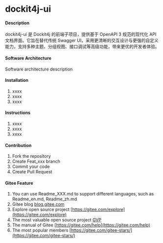 # dockit4j-ui

#### Description
dockit4j-ui 是 Dockit4j 的前端子项目，提供基于 OpenAPI 3 规范的现代化 API 文档界面。它旨在替代传统 Swagger UI，采用更清晰的交互设计与更强的自定义能力，支持多种主题、分组视图、接口调试等高级功能，带来更优的开发者体验。

#### Software Architecture
Software architecture description

#### Installation

1.  xxxx
2.  xxxx
3.  xxxx

#### Instructions

1.  xxxx
2.  xxxx
3.  xxxx

#### Contribution

1.  Fork the repository
2.  Create Feat_xxx branch
3.  Commit your code
4.  Create Pull Request


#### Gitee Feature

1.  You can use Readme\_XXX.md to support different languages, such as Readme\_en.md, Readme\_zh.md
2.  Gitee blog [blog.gitee.com](https://blog.gitee.com)
3.  Explore open source project [https://gitee.com/explore](https://gitee.com/explore)
4.  The most valuable open source project [GVP](https://gitee.com/gvp)
5.  The manual of Gitee [https://gitee.com/help](https://gitee.com/help)
6.  The most popular members  [https://gitee.com/gitee-stars/](https://gitee.com/gitee-stars/)
